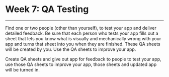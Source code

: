 # Week 7: QA Testing
---
Find one or two people (other than yourself), to test your app and deliver detailed feedback. Be sure that each person who tests your app fills out a sheet that lets you know what is visually and mechanically wrong with your app and turns that sheet into you when they are finished. These QA sheets will be created by you. Use the QA sheets to improve your app.

Create QA sheets and give out app for feedback to people to test your app, use those QA sheets to improve your app, those sheets and updated app will be turned in.